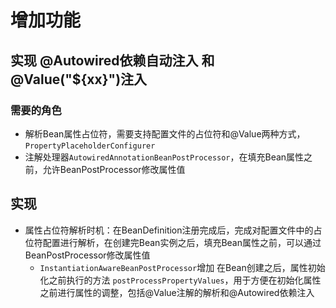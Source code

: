 # 增加功能 
## 实现 @Autowired依赖自动注入 和 @Value("${xx}")注入
### 需要的角色
- 解析Bean属性占位符，需要支持配置文件的占位符和@Value两种方式，`PropertyPlaceholderConfigurer`
- 注解处理器`AutowiredAnnotationBeanPostProcessor`，在填充Bean属性之前，允许BeanPostProcessor修改属性值
## 实现
- 属性占位符解析时机：在BeanDefinition注册完成后，完成对配置文件中的占位符配置进行解析，在创建完Bean实例之后，填充Bean属性之前，可以通过BeanPostProcessor修改属性值
  - `InstantiationAwareBeanPostProcessor`增加 在Bean创建之后，属性初始化之前执行的方法 `postProcessPropertyValues`，用于方便在初始化属性之前进行属性的调整，包括@Value注解的解析和@Autowired依赖注入


